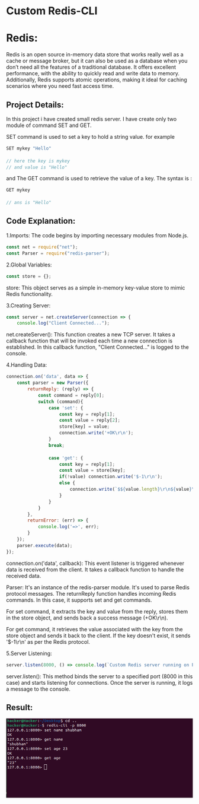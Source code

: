 # Custom Redis-CLI

# Redis:
Redis is an open source in-memory data store that works really well as a cache or message broker, but it can also be used as a database when you don’t need all the features of a traditional database. It offers excellent performance, with the ability to quickly read and write data to memory. Additionally, Redis supports atomic operations, making it ideal for caching scenarios where you need fast access time.

## Project Details:
In this project i have created small redis server. I have create only two module of command SET and GET. 

SET command is used to set a key to hold a string value. for example
```javascript
SET mykey "Hello"

// here the key is mykey
// and value is "Hello"
````
and The GET command is used to retrieve the value of a key. The syntax is :
```javascript
GET mykey

// ans is "Hello"
````

## Code Explanation:


1.Imports: The code begins by importing necessary modules from Node.js.

```javascript
const net = require("net");
const Parser = require("redis-parser");
```
2.Global Variables:
```javascript
const store = {};
```
store: This object serves as a simple in-memory key-value store to mimic Redis functionality.

3.Creating Server:
```javascript
const server = net.createServer(connection => {
    console.log("Client Connected...");
```
net.createServer(): This function creates a new TCP server. It takes a callback function that will be invoked each time a new connection is established. In this callback function, "Client Connected..." is logged to the console.

4.Handling Data:
```javascript
connection.on('data', data => {
    const parser = new Parser({
        returnReply: (reply) => {
            const command = reply[0];
            switch (command){
                case 'set': {
                    const key = reply[1];
                    const value = reply[2];
                    store[key] = value;
                    connection.write('+OK\r\n');
                }
                break;

                case 'get': {
                    const key = reply[1];
                    const value = store[key];
                    if(!value) connection.write('$-1\r\n');
                    else {
                        connection.write(`$${value.length}\r\n${value}\r\n`);
                    }
                }
            }
        },
        returnError: (err) => {
            console.log('=>', err);
        }
    });
    parser.execute(data);
});
```
connection.on('data', callback): This event listener is triggered whenever data is received from the client. It takes a callback function to handle the received data.

Parser: It's an instance of the redis-parser module. It's used to parse Redis protocol messages.
The returnReply function handles incoming Redis commands. In this case, it supports set and get commands.

For set command, it extracts the key and value from the reply, stores them in the store object, and sends back a success message (+OK\r\n).

For get command, it retrieves the value associated with the key from the store object and sends it back to the client. If the key doesn't exist, it sends '$-1\r\n' as per the Redis protocol.

5.Server Listening:
```javascript
server.listen(8000, () => console.log(`Custom Redis server running on Port 8000`));
```
server.listen(): This method binds the server to a specified port (8000 in this case) and starts listening for connections. Once the server is running, it logs a message to the console.

## Result:


![App Screenshot](./src/result.png)
